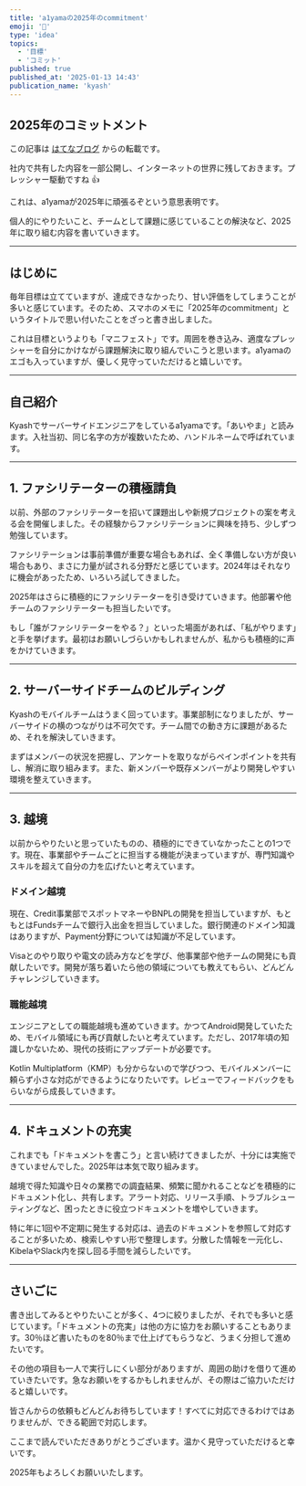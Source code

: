 ```yaml
---
title: 'a1yamaの2025年のcommitment'
emoji: '🙌'
type: 'idea'
topics:
  - '目標'
  - 'コミット'
published: true
published_at: '2025-01-13 14:43'
publication_name: 'kyash'
---
```


## 2025年のコミットメント

この記事は [はてなブログ](https://a1yama.hatenablog.com/entry/2025/01/13/143523) からの転載です。

社内で共有した内容を一部公開し、インターネットの世界に残しておきます。プレッシャー駆動ですね 👍

これは、a1yamaが2025年に頑張るぞという意思表明です。

個人的にやりたいこと、チームとして課題に感じていることの解決など、2025年に取り組む内容を書いていきます。

---

## はじめに

毎年目標は立てていますが、達成できなかったり、甘い評価をしてしまうことが多いと感じています。そのため、スマホのメモに「2025年のcommitment」というタイトルで思い付いたことをざっと書き出しました。

これは目標というよりも「マニフェスト」です。周囲を巻き込み、適度なプレッシャーを自分にかけながら課題解決に取り組んでいこうと思います。a1yamaのエゴも入っていますが、優しく見守っていただけると嬉しいです。

---

## 自己紹介

Kyashでサーバーサイドエンジニアをしているa1yamaです。「あいやま」と読みます。入社当初、同じ名字の方が複数いたため、ハンドルネームで呼ばれています。

---

## 1. ファシリテーターの積極請負

以前、外部のファシリテーターを招いて課題出しや新規プロジェクトの案を考える会を開催しました。その経験からファシリテーションに興味を持ち、少しずつ勉強しています。

ファシリテーションは事前準備が重要な場合もあれば、全く準備しない方が良い場合もあり、まさに力量が試される分野だと感じています。2024年はそれなりに機会があったため、いろいろ試してきました。

2025年はさらに積極的にファシリテーターを引き受けていきます。他部署や他チームのファシリテーターも担当したいです。

もし「誰がファシリテーターをやる？」といった場面があれば、「私がやります」と手を挙げます。最初はお願いしづらいかもしれませんが、私からも積極的に声をかけていきます。

---

## 2. サーバーサイドチームのビルディング

Kyashのモバイルチームはうまく回っています。事業部制になりましたが、サーバーサイドの横のつながりは不可欠です。チーム間での動き方に課題があるため、それを解決していきます。

まずはメンバーの状況を把握し、アンケートを取りながらペインポイントを共有し、解消に取り組みます。また、新メンバーや既存メンバーがより開発しやすい環境を整えていきます。

---

## 3. 越境

以前からやりたいと思っていたものの、積極的にできていなかったことの1つです。現在、事業部やチームごとに担当する機能が決まっていますが、専門知識やスキルを超えて自分の力を広げたいと考えています。

### ドメイン越境

現在、Credit事業部でスポットマネーやBNPLの開発を担当していますが、もともとはFundsチームで銀行入出金を担当していました。銀行関連のドメイン知識はありますが、Payment分野については知識が不足しています。

Visaとのやり取りや電文の読み方などを学び、他事業部や他チームの開発にも貢献したいです。開発が落ち着いたら他の領域についても教えてもらい、どんどんチャレンジしていきます。

### 職能越境

エンジニアとしての職能越境も進めていきます。かつてAndroid開発していたため、モバイル領域にも再び貢献したいと考えています。ただし、2017年頃の知識しかないため、現代の技術にアップデートが必要です。

Kotlin Multiplatform（KMP）も分からないので学びつつ、モバイルメンバーに頼らず小さな対応ができるようになりたいです。レビューでフィードバックをもらいながら成長していきます。

---

## 4. ドキュメントの充実

これまでも「ドキュメントを書こう」と言い続けてきましたが、十分には実施できていませんでした。2025年は本気で取り組みます。

越境で得た知識や日々の業務での調査結果、頻繁に聞かれることなどを積極的にドキュメント化し、共有します。アラート対応、リリース手順、トラブルシューティングなど、困ったときに役立つドキュメントを増やしていきます。

特に年に1回や不定期に発生する対応は、過去のドキュメントを参照して対応することが多いため、検索しやすい形で整理します。分散した情報を一元化し、KibelaやSlack内を探し回る手間を減らしたいです。

---

## さいごに

書き出してみるとやりたいことが多く、4つに絞りましたが、それでも多いと感じています。「ドキュメントの充実」は他の方に協力をお願いすることもあります。30％ほど書いたものを80％まで仕上げてもらうなど、うまく分担して進めたいです。

その他の項目も一人で実行しにくい部分がありますが、周囲の助けを借りて進めていきたいです。急なお願いをするかもしれませんが、その際はご協力いただけると嬉しいです。

皆さんからの依頼もどんどんお待ちしています！すべてに対応できるわけではありませんが、できる範囲で対応します。

ここまで読んでいただきありがとうございます。温かく見守っていただけると幸いです。

2025年もよろしくお願いいたします。
